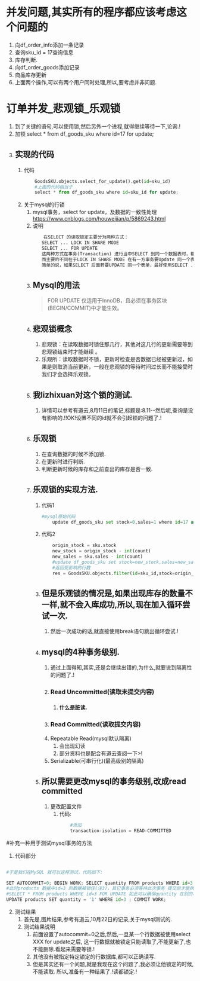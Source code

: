 # 并发问题,其实所有的程序都应该考虑这个问题的

1. 向df_order_info添加一条记录
2. 查询sku_id = 17查询信息
3. 库存判断.
4. 向df_order_goods添加记录
5. 商品库存更新
6. 上面两个操作,可以有两个用户同时处理,所以,要考虑并非问题.

# 订单并发_悲观锁_乐观锁

1. 到了关键的语句,可以使用锁,然后另外一个进程,就得继续等待一下,论询.!
2. 加锁 select * from df_goods_sku where id=17 for update;
3. ## 实现的代码
    1. 代码
        ```python
            GoodsSKU.objects.select_for_update().get(id=sku_id)
            #上面的代码相当于
            select * from df_goods_sku where id=sku_id for update;
        ```
    2. 关于mysql的行锁
        1. mysql事务，select for update，及数据的一致性处理
        https://www.cnblogs.com/houweijian/p/5869243.html
        2. 说明
            ```python
                在SELECT 的读取锁定主要分为两种方式：
            　　SELECT ... LOCK IN SHARE MODE　
            　　SELECT ... FOR UPDATE
            　　这两种方式在事务(Transaction) 进行当中SELECT 到同一个数据表时，都必须等待其它事务数据被提交(Commit)后才会执行。
            　　而主要的不同在于LOCK IN SHARE MODE 在有一方事务要Update 同一个表单时很容易造成死锁。
            　　简单的说，如果SELECT 后面若要UPDATE 同一个表单，最好使用SELECT ... UPDATE。
            ```
        3. ## Mysql的用法
            > FOR UPDATE 仅适用于InnoDB，且必须在事务区块(BEGIN/COMMIT)中才能生效。
        4. ## 悲观锁概念
            1. 悲观锁：在读取数据时锁住那几行，其他对这几行的更新需要等到悲观锁结束时才能继续 。
            2. 乐观所：读取数据时不锁，更新时检查是否数据已经被更新过，如果是则取消当前更新，一般在悲观锁的等待时间过长而不能接受时我们才会选择乐观锁。
        5. ## 我lizhixuan对这个锁的测试.
            1. 详情可以参考有道云,8月11日的笔记,标题是:8.11--然后呢,查询是没有影响的.!!OK!设置不同的id就不会引起锁的问题了.!
        6. ## 乐观锁
            1. 在查询数据的时候不添加锁.
            2. 在更新时进行判断.
            3. 判断更新时候的库存和之前查出的库存是否一致.
        7. ## 乐观锁的实现方法.
            1. 代码1
                ```python
                #mysql原始代码
                    update df_goods_sku set stock=0,sales=1 where id=17 and stock=1;
                ```
            2. 代码2
                ```python
                    origin_stock = sku.stock
                    new_stock = origin_stock - int(count)
                    new_sales = sku.sales - int(count)
                    #update df_goods_sku set stock=new_stock,sales=new_sales where id=sku_id and stock = origin_stock
                    #返回受影响的行数
                    res = GoodsSKU.objects.filter(id=sku_id,stock=origin_stock).update(stock=new_stock,sales=new_sales)
                ```
            3. ## 但是乐观锁的情况是,如果出现库存的数量不一样,就不会入库成功,所以,现在加入循环尝试一次.
                1. 然后一次成功的话,就直接使用break语句跳出循环尝试.!
            4. ## mysql的4种事务级别.
                1. 通过上面得知,其实,还是会继续出错的,为什么,就要说到隔离性的问题了.!
                2. ### Read Uncommitted(读取未提交内容) 
                    1. #### 什么是脏读.
                3. ### Read Committed(读取提交内容)
                4. Repeatable Read(mysql默认隔离)
                    1. 会出现幻读
                    2. 部分资料也是配合有道云查阅一下>!
                5. Serializable(可串行化)(最高级别的隔离)
            5. ## 所以需要更改mysql的事务级别,改成read committed
                1. 更改配置文件
                    1. 代码:
                        ```python
                            #添加
                            transaction-isolation = READ-COMMITTED
                        ```

#补充一种用于测试mysql事务的方法
1. 代码部分
```python

#于是我们在MySQL 就可以这样测试，代码如下:

SET AUTOCOMMIT=0; BEGIN WORK; SELECT quantity FROM products WHERE id=3 FOR UPDATE;
#此时products 数据中id=3 的数据被锁住(注3)，其它事务必须等待此次事务 提交后才能执行
#SELECT * FROM products WHERE id=3 FOR UPDATE 如此可以确保quantity 在别的事务读到的数字是正确的。
UPDATE products SET quantity = '1' WHERE id=3 ; COMMIT WORK;

```
2. 测试结果
    1. 首先是,图片结果,参考有道云,10月22日的记录,关于mysql测试的.
    2. 测试结果说明
        1. 前面设置了autocommit=0之后,然后,一旦某一个行数据被使用select XXX for update之后,
        这一行数据就被锁定只能读取了,不能更新了,也不能删除.看起来需要等锁.!
        2. 其他没有被指定特定锁定的行数据库,都可以正确读写.
        3. 但是其实还有一个问题,就是我现在这个问题了,我必须让他锁定的时候,不能读取.
        所以,准备有一种结果了.!读都锁定.!


